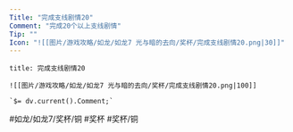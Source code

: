 ```yaml
---
Title: "完成支线剧情20"
Comment: "完成20个以上支线剧情"
Tip: ""
Icon: "![[图片/游戏攻略/如龙/如龙7 光与暗的去向/奖杯/完成支线剧情20.png|30]]"
---
```

```ad-common-bronze-trophy
title: 完成支线剧情20

![[图片/游戏攻略/如龙/如龙7 光与暗的去向/奖杯/完成支线剧情20.png|100]]

`$= dv.current().Comment;`

```

#如龙/如龙7/奖杯/铜 #奖杯 #奖杯/铜
